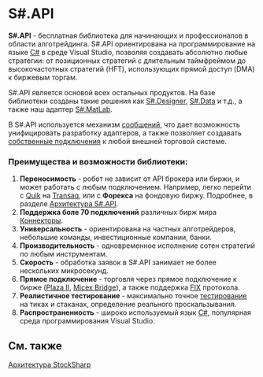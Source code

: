# S\#.API

**S\#.API** \- бесплатная библиотека для начинающих и профессионалов в области алготрейдинга. S\#.API ориентирована на программирование на языке [C\#](https://ru.wikipedia.org/wiki/C_Sharp) в среде Visual Studio, позволяя создавать абсолютно любые стратегии: от позиционных стратегий с длительным таймфреймом до высокочастотных стратегий (HFT), использующих прямой доступ (DMA) к биржевым торгам. 

S\#.API является основой всех остальных продуктов. На базе библиотеки созданы такие решения как [S\#.Designer](Designer.md), [S\#.Data](Hydra.md) и т.д., а также наш адаптер [S\#.MatLab](MatLab.md). 

В S\#.API используется механизм [сообщений](Messages.md), что дает возможность унифицировать разработку адаптеров, а также позволяет создавать [собственные подключения](Messages_adapters.md) к любой внешней торговой системе. 

### Преимущества и возможности библиотеки:

1. **Переносимость** \- робот не зависит от API брокера или биржи, и может работать с любым подключением. Например, легко перейти с [Quik](Quik.md) на [Transaq](Transaq.md), или c **Форекса** на фондовую биржу. Подробнее, в разделе [Архитектура S\#.API](StockSharpArchitecture.md). 
2. **Поддержка боле 70 подключений** различных бирж мира [Коннекторы](API_Connectors.md).
3. **Универсальность** \- ориентирована на частных алготрейдеров, небольшие команды, инвестиционные компании, банки. 
4. **Производительность** \- одновременное исполнение сотен стратегий по любым инструментам. 
5. **Скорость** \- обработка заявок в S\#.API занимает не более нескольких микросекунд. 
6. **Прямое подключение** \- торговля через прямое подключение к бирже ([Plaza II](Plaza.md), [Micex Bridge](Micex.md)), а также поддержка [FIX](Fix.md) протокола. 
7. **Реалистичное тестирование** \- максимально точное [тестирование](StrategyTesting.md) на тиках и стаканах, определение реального проскальзывания. 
8. **Распространенность** \- широко используемый язык [C\#](https://ru.wikipedia.org/wiki/C_Sharp), популярная среда программирования Visual Studio. 

## См. также

[Архитектура StockSharp](StockSharpArchitecture.md)
